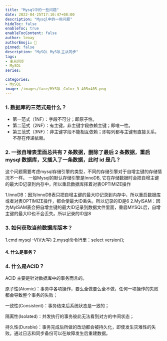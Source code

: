 ```yaml
---
title: "Mysql中的一些问题"
date: 2022-04-25T17:10:47+08:00
description: "Mysql中的一些问题"
hideToc: false
enableToc: true
enableTocContent: false
author: leoay
authorEmoji: 🎅
pinned: false
description: "MySQL MySQL主从同步"
tags:
- 主从同步
- MySQL
series:

categories:
- MySQL
image: /images/face/MYSQL_Color_3-405x405.png
---
```


### 1. 数据库的三范式是什么？

* 第一范式（1NF）：字段不可分；即原子性。
* 第二范式（2NF）：有主键，非主键字段依赖主键；即唯一性。
* 第三范式（3NF）：非主键字段不能相互依赖；即每列都与主键有直接关系，不存在传递依赖。


### 2. 一张自增表里面总共有 7 条数据，删除了最后 2 条数据，重启 mysql 数据库，又插入了一条数据，此时 id 是几？

这个问题需要考虑mysql存储引擎的类型，不同的存储引擎对于自增主键的存储情况不一样。
 一般Mysql的默认存储引擎是InnoDB, 它在存储数据时会把自增主键的最大ID记录到内存中，所以重启数据库挥着对表OPTIMIZE操作

1.InnoDB：因为InnoDB表只把自增主键的最大ID记录到内存中，所以重启数据库或者对表OPTIMIZE操作，都会使最大ID丢失。所以记录的ID是6
2.MylSAM：因为MylSAM表会把自增主键的最大ID记录到数据文件里面，重启MYSQL后，自增主键的最大ID也不会丢失。所以记录的ID是8


### 3. 如何获取当前数据库版本？
1.cmd mysql -V(V大写)
2.mysql命令行里：select version();

#### 4. 什么是事务？



### 4. 什么是ACID？

ACID 主要是针对数据库中的事务而言的。

原子性(Atomic)：事务中各项操作，要么全做要么全不做，任何一项操作的失败都会导致整个事务的失败；

一致性(Consistent)：事务结束后系统状态是一致的；

隔离性(Isolated)：并发执行的事务彼此无法看到对方的中间状态；

持久性(Durable)：事务完成后所做的改动都会被持久化，即使发生灾难性的失败。通过日志和同步备份可以在故障发生后重建数据。